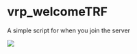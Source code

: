 # vrp_welcomeTRF
A simple script for when you join the server 


![](https://i.imgur.com/gn0eR9L.png)
